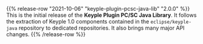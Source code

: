 {{% release-row "2021-10-06" "keyple-plugin-pcsc-java-lib" "2.0.0" %}} 
This is the initial release of the **Keyple Plugin PC/SC Java Library**.
It follows the extraction of Keyple 1.0 components contained in the `eclipse/keyple-java` repository to dedicated repositories.
It also brings many major API changes.
{{% /release-row %}}
